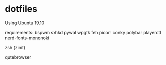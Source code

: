 # dotfiles

Using Ubuntu 19.10

requirements:
bspwm
sxhkd
pywal
wpgtk
feh
picom
conky
polybar
playerctl
nerd-fonts-mononoki

zsh (zinit)

qutebrowser